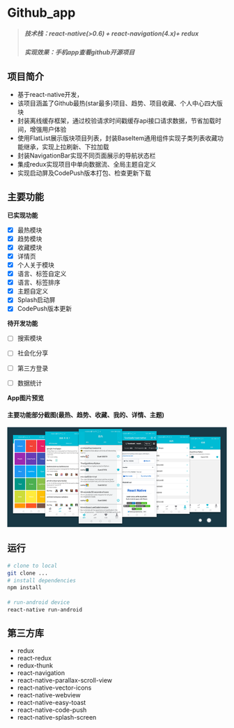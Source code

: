 # Github_app

> ##### 技术栈：react-native(>0.6) + react-navigation(4.x)+ redux
> ##### 实现效果：手机app查看github开源项目


## 项目简介
* 基于react-native开发，
* 该项目涵盖了Github最热(star最多)项目、趋势、项目收藏、个人中心四大版块
* 封装离线缓存框架，通过校验请求时间戳缓存api接口请求数据，节省加载时间，增强用户体验
* 使用FlatList展示版块项目列表，封装BaseItem通用组件实现子类列表收藏功能继承，实现上拉刷新、下拉加载
* 封装NavigationBar实现不同页面展示的导航状态栏
* 集成redux实现项目中单向数据流、全局主题自定义
* 实现启动屏及CodePush版本打包、检查更新下载



## 主要功能

 **已实现功能** 
- [x] 最热模块
- [x] 趋势模块
- [x] 收藏模块
- [x] 详情页
- [x] 个人关于模块
- [x] 语言、标签自定义
- [x] 语言、标签排序
- [x] 主题自定义
- [x] Splash启动屏
- [x] CodePush版本更新

 **待开发功能**
- [ ] 搜索模块
- [ ] 社会化分享
- [ ] 第三方登录
- [ ] 数据统计

            

**App图片预览**

#### 主要功能部分截图(最热、趋势、收藏、我的、详情、主题)
![预览](./shootScreen/shoot.png)


## 运行

``` bash
# clone to local
git clone ...
# install dependencies
npm install

# run-android device
react-native run-android

```
## 第三方库
* redux
* react-redux
* redux-thunk
* react-navigation
* react-native-parallax-scroll-view
* react-native-vector-icons
* react-native-webview
* react-native-easy-toast
* react-native-code-push
* react-native-splash-screen


